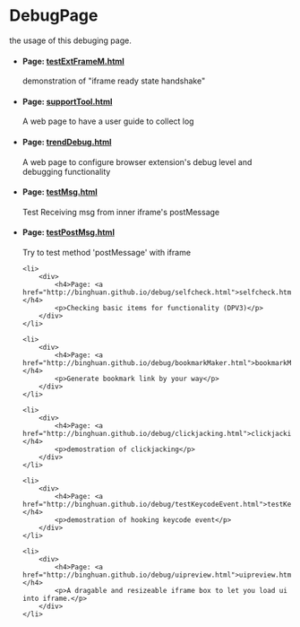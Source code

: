 DebugPage
=========
the usage of this debuging page.

<ul>
    <li>
        <div>
            <h4>Page: <a href="http://binghuan.github.io/debug/testExtFrameM.html">testExtFrameM.html</a></h4>
            <p>demonstration of "iframe ready state handshake"</p>
        </div>
    </li>
    <li>
        <div>
            <h4>Page: <a href="http://binghuan.github.io/debug/supportTool.html">supportTool.html</a></h4>
            <p>A web page to have a user guide to collect log</p>
        </div>
    </li>
    <li>
        <div>
            <h4>Page: <a href="http://binghuan.github.io/debug/trendDebug.html">trendDebug.html</a></h4>
            <p>A web page to configure browser extension's debug level and debugging functionality</p>
        </div>
    </li>
    <li>
        <div>
            <h4>Page: <a href="http://binghuan.github.io/debug/testMsg.html">testMsg.html</a></h4>
            <p>Test Receiving msg from inner iframe's postMessage</p>
        </div>
    </li>
    <li>
        <div>
            <h4>Page: <a href="http://binghuan.github.io/debug/testPostMsg.html">testPostMsg.html</a></h4>
            <p>Try to test method 'postMessage' with iframe</p>
        </div>
    </li>

    <li>
        <div>
            <h4>Page: <a href="http://binghuan.github.io/debug/selfcheck.html">selfcheck.html</a></h4>
            <p>Checking basic items for functionality (DPV3)</p>
        </div>
    </li>

    <li>
        <div>
            <h4>Page: <a href="http://binghuan.github.io/debug/bookmarkMaker.html">bookmarkMaker.html</a></h4>
            <p>Generate bookmark link by your way</p>
        </div>
    </li>

    <li>
        <div>
            <h4>Page: <a href="http://binghuan.github.io/debug/clickjacking.html">clickjacking.html</a></h4>
            <p>demostration of clickjacking</p>
        </div>
    </li>

    <li>
        <div>
            <h4>Page: <a href="http://binghuan.github.io/debug/testKeycodeEvent.html">testKeycodeEvent.html</a></h4>
            <p>demostration of hooking keycode event</p>
        </div>
    </li>

    <li>
        <div>
            <h4>Page: <a href="http://binghuan.github.io/debug/uipreview.html">uipreview.html</a></h4>
            <p>A dragable and resizeable iframe box to let you load ui into iframe.</p>
        </div>
    </li>


</ul>



